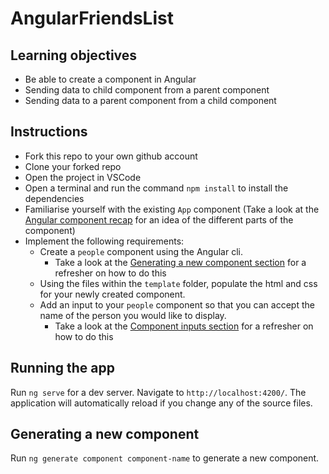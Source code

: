 # AngularFriendsList

## Learning objectives

- Be able to create a component in Angular
- Sending data to child component from a parent component
- Sending data to a parent component from a child component

## Instructions

- Fork this repo to your own github account
- Clone your forked repo
- Open the project in VSCode
- Open a terminal and run the command `npm install` to install the dependencies
- Familiarise yourself with the existing `App` component (Take a look at the [Angular component recap](./angular-recap.md) for an idea of the different parts of the component)
- Implement the following requirements:
  - Create a `people` component using the Angular cli.
    - Take a look at the [Generating a new component section](#generating-a-new-component) for a refresher on how to do this
  - Using the files within the `template` folder, populate the html and css for your newly created component.
  - Add an input to your `people` component so that you can accept the name of the person you would like to display.
    - Take a look at the [Component inputs section](./angular-recap.md#component-inputs) for a refresher on how to do this

## Running the app

Run `ng serve` for a dev server. Navigate to `http://localhost:4200/`. The application will automatically reload if you change any of the source files.

## Generating a new component

Run `ng generate component component-name` to generate a new component.
